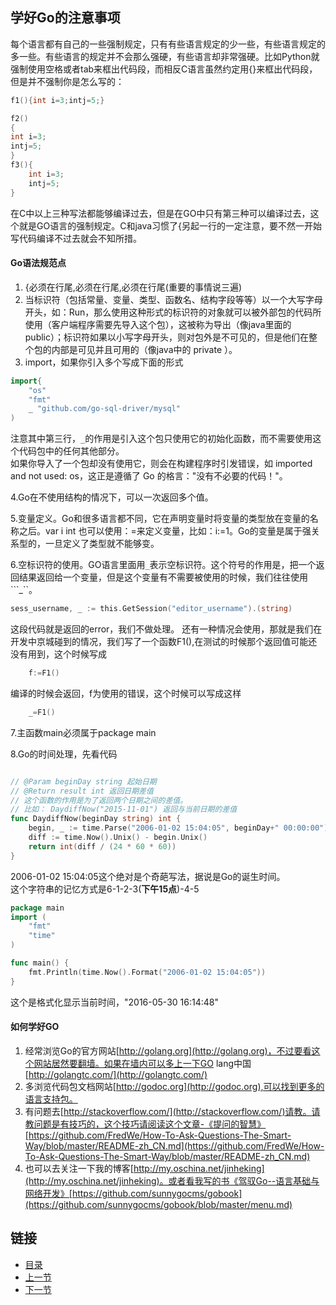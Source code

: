 ## 学好Go的注意事项
每个语言都有自己的一些强制规定，只有有些语言规定的少一些，有些语言规定的多一些。有些语言的规定并不会那么强硬，有些语言却非常强硬。比如Python就强制使用空格或者tab来框出代码段，而相反C语言虽然约定用{}来框出代码段，但是并不强制你是怎么写的：
```c
f1(){int i=3;intj=5;}

f2()
{
int i=3;
intj=5;
}
f3(){
	int i=3;
	intj=5;
}
```

在C中以上三种写法都能够编译过去，但是在GO中只有第三种可以编译过去，这个就是GO语言的强制规定。C和java习惯了{另起一行的一定注意，要不然一开始写代码编译不过去就会不知所措。

#### Go语法规范点
1. {必须在行尾,必须在行尾,必须在行尾(重要的事情说三遍)
2. 当标识符（包括常量、变量、类型、函数名、结构字段等等）以一个大写字母开头，如：Run，那么使用这种形式的标识符的对象就可以被外部包的代码所使用（客户端程序需要先导入这个包），这被称为导出（像java里面的public）；标识符如果以小写字母开头，则对包外是不可见的，但是他们在整个包的内部是可见并且可用的（像java中的 private ）。
3. import，如果你引入多个写成下面的形式
```go
import{
	"os"
	"fmt"
	_ "github.com/go-sql-driver/mysql"
)
```
注意其中第三行，```_```的作用是引入这个包只使用它的初始化函数，而不需要使用这个代码包中的任何其他部分。<br />
如果你导入了一个包却没有使用它，则会在构建程序时引发错误，如 imported and not used: os，这正是遵循了 Go 的格言："没有不必要的代码！"。

4.Go在不使用结构的情况下，可以一次返回多个值。

5.变量定义。Go和很多语言都不同，它在声明变量时将变量的类型放在变量的名称之后。var i int
   也可以使用：=来定义变量，比如：i:=1。Go的变量是属于强关系型的，一旦定义了类型就不能够变。

6.空标识符的使用。GO语言里面用```_```表示空标识符。这个符号的作用是，把一个返回结果返回给一个变量，但是这个变量有不需要被使用的时候，我们往往使用```_``。
```go
sess_username, _ := this.GetSession("editor_username").(string)
```
这段代码就是返回的error，我们不做处理。
还有一种情况会使用，那就是我们在开发中京城碰到的情况，我们写了一个函数F1(),在测试的时候那个返回值可能还没有用到，这个时候写成
```go
	f:=F1()
```
编译的时候会返回，f为使用的错误，这个时候可以写成这样
```go
	_=F1()
```

7.主函数main必须属于package main

8.Go的时间处理，先看代码
```go

// @Param beginDay string 起始日期
// @Return result int 返回日期差值
// 这个函数的作用是为了返回两个日期之间的差值。
// 比如： DaydiffNow("2015-11-01") 返回与当前日期的差值
func DaydiffNow(beginDay string) int {
    begin, _ := time.Parse("2006-01-02 15:04:05", beginDay+" 00:00:00")
    diff := time.Now().Unix() - begin.Unix()
    return int(diff / (24 * 60 * 60))
}

```

2006-01-02 15:04:05这个绝对是个奇葩写法，据说是Go的诞生时间。<br />
这个字符串的记忆方式是6-1-2-3(**下午15点**)-4-5
```go
package main 
import (
	"fmt"
	"time"
)

func main() {
	fmt.Println(time.Now().Format("2006-01-02 15:04:05"))
}
```

这个是格式化显示当前时间，"2016-05-30 16:14:48"

#### 如何学好GO
1. 经常浏览Go的官方网站[http://golang.org](http://golang.org)，不过要看这个网站居然要翻墙。如果在墙内可以多上一下GO lang中国[http://golangtc.com/](http://golangtc.com/)
2. 多浏览代码包文档网站[http://godoc.org](http://godoc.org),可以找到更多的语言支持包。
3. 有问题去[http://stackoverflow.com/](http://stackoverflow.com/)请教。请教问题是有技巧的，这个技巧请阅读这个文章-《提问的智慧》[https://github.com/FredWe/How-To-Ask-Questions-The-Smart-Way/blob/master/README-zh_CN.md](https://github.com/FredWe/How-To-Ask-Questions-The-Smart-Way/blob/master/README-zh_CN.md)
4. 也可以去关注一下我的博客[http://my.oschina.net/jinheking](http://my.oschina.net/jinheking)。或者看我写的书《驾驭Go--语言基础与网络开发》[https://github.com/sunnygocms/gobook](https://github.com/sunnygocms/gobook/blob/master/menu.md)

## 链接
- [目录](https://github.com/sunnygocms/gobook/blob/master/menu.md)
- [上一节](https://github.com/sunnygocms/gobook/blob/master/go_lang_base/01.1.md)
- [下一节](https://github.com/sunnygocms/gobook/blob/master/go_lang_base/02.1.md)